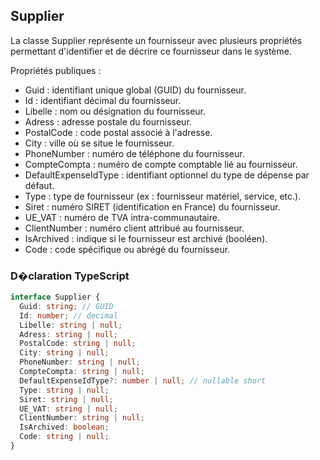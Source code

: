 ﻿## Supplier

La classe Supplier représente un fournisseur avec plusieurs propriétés permettant d'identifier et de décrire ce fournisseur dans le système.

Propriétés publiques :
- Guid : identifiant unique global (GUID) du fournisseur.
- Id : identifiant décimal du fournisseur.
- Libelle : nom ou désignation du fournisseur.
- Adress : adresse postale du fournisseur.
- PostalCode : code postal associé à l'adresse.
- City : ville où se situe le fournisseur.
- PhoneNumber : numéro de téléphone du fournisseur.
- CompteCompta : numéro de compte comptable lié au fournisseur.
- DefaultExpenseIdType : identifiant optionnel du type de dépense par défaut.
- Type : type de fournisseur (ex : fournisseur matériel, service, etc.).
- Siret : numéro SIRET (identification en France) du fournisseur.
- UE_VAT : numéro de TVA intra-communautaire.
- ClientNumber : numéro client attribué au fournisseur.
- IsArchived : indique si le fournisseur est archivé (booléen).
- Code : code spécifique ou abrégé du fournisseur.

### D�claration TypeScript
```typescript
interface Supplier {
  Guid: string; // GUID
  Id: number; // decimal
  Libelle: string | null;
  Adress: string | null;
  PostalCode: string | null;
  City: string | null;
  PhoneNumber: string | null;
  CompteCompta: string | null;
  DefaultExpenseIdType?: number | null; // nullable short
  Type: string | null;
  Siret: string | null;
  UE_VAT: string | null;
  ClientNumber: string | null;
  IsArchived: boolean;
  Code: string | null;
}
```